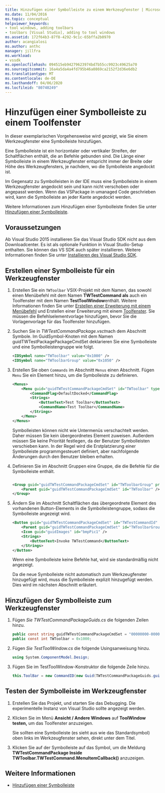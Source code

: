 ```yaml
---
title: Hinzufügen einer Symbolleiste zu einem Werkzeugfenster | Microsoft Docs
ms.date: 11/04/2016
ms.topic: conceptual
helpviewer_keywords:
- tool windows, adding toolbars
- toolbars [Visual Studio], adding to tool windows
ms.assetid: 172f64b3-87f8-4292-9c1c-65bffa2b0970
author: acangialosi
ms.author: anthc
manager: jillfra
ms.workload:
- vssdk
ms.openlocfilehash: 094515eb94279623974bd7b55cc9923c49625a70
ms.sourcegitcommit: 16a4a5da4a4fd795b46a0869ca2152f2d36e6db2
ms.translationtype: MT
ms.contentlocale: de-DE
ms.lasthandoff: 04/06/2020
ms.locfileid: "80740249"
---
```

# <a name="add-a-toolbar-to-a-tool-window"></a>Hinzufügen einer Symbolleiste zu einem Toolfenster
In dieser exemplarischen Vorgehensweise wird gezeigt, wie Sie einem Werkzeugfenster eine Symbolleiste hinzufügen.

 Eine Symbolleiste ist ein horizontaler oder vertikaler Streifen, der Schaltflächen enthält, die an Befehle gebunden sind. Die Länge einer Symbolleiste in einem Werkzeugfenster entspricht immer der Breite oder Höhe des Werkzeugfensters, je nachdem, wo die Symbolleiste angedockt ist.

 Im Gegensatz zu Symbolleisten in der IDE muss eine Symbolleiste in einem Werkzeugfenster angedockt sein und kann nicht verschoben oder angepasst werden. Wenn das VSPackage in umanaged Code geschrieben wird, kann die Symbolleiste an jeder Kante angedockt werden.

 Weitere Informationen zum Hinzufügen einer Symbolleiste finden Sie unter [Hinzufügen einer Symbolleiste](../extensibility/adding-a-toolbar.md).

## <a name="prerequisites"></a>Voraussetzungen
 Ab Visual Studio 2015 installieren Sie das Visual Studio SDK nicht aus dem Downloadcenter. Es ist als optionale Funktion in Visual Studio-Setup enthalten. Sie können das VS SDK auch später installieren. Weitere Informationen finden Sie unter [Installieren des Visual Studio SDK](../extensibility/installing-the-visual-studio-sdk.md).

## <a name="create-a-toolbar-for-a-tool-window"></a>Erstellen einer Symbolleiste für ein Werkzeugfenster

1. Erstellen Sie ein `TWToolbar` VSIX-Projekt mit dem Namen, das sowohl einen Menübefehl mit dem Namen **TWTestCommand als** auch ein Toolfenster mit dem Namen **TestToolWindow**enthält. Weitere Informationen finden Sie unter [Erstellen einer Erweiterung mit einem Menübefehl](../extensibility/creating-an-extension-with-a-menu-command.md) und Erstellen einer Erweiterung mit einem [Toolfenster](../extensibility/creating-an-extension-with-a-tool-window.md). Sie müssen die Befehlselementvorlage hinzufügen, bevor Sie die Vorlagenvorlage für das Toolfenster hinzufügen.

2. Suchen Sie in *TWTestCommandPackage.vsct*nach dem Abschnitt Symbole. Im GuidSymbol-Knoten mit dem Namen guidTWTestPackagePackageCmdSet deklarieren Sie eine Symbolleiste und eine Symbolleistengruppe wie folgt.

    ```xml
    <IDSymbol name="TWToolbar" value="0x1000" />
    <IDSymbol name="TWToolbarGroup" value="0x1050" />
    ```

3. Erstellen Sie oben `Commands` im Abschnitt `Menus` einen Abschnitt. Fügen `Menu` Sie ein Element hinzu, um die Symbolleiste zu definieren.

    ```xml
    <Menus>
        <Menu guid="guidTWTestCommandPackageCmdSet" id="TWToolbar" type="ToolWindowToolbar">
            <CommandFlag>DefaultDocked</CommandFlag>
            <Strings>
                <ButtonText>Test Toolbar</ButtonText>
                <CommandName>Test Toolbar</CommandName>
            </Strings>
        </Menu>
    </Menus>
    ```

     Symbolleisten können nicht wie Untermenüs verschachtelt werden. Daher müssen Sie kein übergeordnetes Element zuweisen. Außerdem müssen Sie keine Priorität festlegen, da der Benutzer Symbolleisten verschieben kann. In der Regel wird die Erstplatzierung einer Symbolleiste programmgesteuert definiert, aber nachfolgende Änderungen durch den Benutzer bleiben erhalten.

4. Definieren Sie im Abschnitt Gruppen eine Gruppe, die die Befehle für die Symbolleiste enthält.

    ```xml

    <Group guid="guidTWTestCommandPackageCmdSet" id="TWToolbarGroup" priority="0x0000">
        <Parent guid="guidTWTestCommandPackageCmdSet" id="TWToolbar" />
    </Group>
    ```

5. Ändern Sie im Abschnitt Schaltflächen das übergeordnete Element des vorhandenen Button-Elements in die Symbolleistengruppe, sodass die Symbolleiste angezeigt wird.

    ```xml
    <Button guid="guidTWTestCommandPackageCmdSet" id="TWTestCommandId" priority="0x0100" type="Button">
        <Parent guid="guidTWTestCommandPackageCmdSet" id="TWToolbarGroup" />
        <Icon guid="guidImages" id="bmpPic1" />
        <Strings>
            <ButtonText>Invoke TWTestCommand</ButtonText>
        </Strings>
    </Button>
    ```

     Wenn eine Symbolleiste keine Befehle hat, wird sie standardmäßig nicht angezeigt.

     Da die neue Symbolleiste nicht automatisch zum Werkzeugfenster hinzugefügt wird, muss die Symbolleiste explizit hinzugefügt werden. Dies wird im nächsten Abschnitt erläutert.

## <a name="add-the-toolbar-to-the-tool-window"></a>Hinzufügen der Symbolleiste zum Werkzeugfenster

1. Fügen *Sie TWTestCommandPackageGuids.cs* die folgenden Zeilen hinzu.

    ```csharp
    public const string guidTWTestCommandPackageCmdSet = "00000000-0000-0000-0000-0000";  // get the GUID from the .vsct file
    public const int TWToolbar = 0x1000;
    ```

2. Fügen *Sie TestToolWindow.cs* die folgende Usingsanweisung hinzu.

    ```csharp
    using System.ComponentModel.Design;
    ```

3. Fügen Sie im TestToolWindow-Konstruktor die folgende Zeile hinzu.

    ```csharp
    this.ToolBar = new CommandID(new Guid(TWTestCommandPackageGuids.guidTWTestCommandPackageCmdSet), TWTestCommandPackageGuids.TWToolbar);
    ```

## <a name="test-the-toolbar-in-the-tool-window"></a>Testen der Symbolleiste im Werkzeugfenster

1. Erstellen Sie das Projekt, und starten Sie das Debugging. Die experimentelle Instanz von Visual Studio sollte angezeigt werden.

2. Klicken Sie im Menü **Ansicht / Andere Windows** auf **ToolWindow testen,** um das Toolfenster anzuzeigen.

     Sie sollten eine Symbolleiste (es sieht aus wie das Standardsymbol) oben links im Werkzeugfenster sehen, direkt unter dem Titel.

3. Klicken Sie auf der Symbolleiste auf das Symbol, um die Meldung **TWTestCommandPackage Inside TWToolbar.TWTestCommand.MenuItemCallback()** anzuzeigen.

## <a name="see-also"></a>Weitere Informationen
- [Hinzufügen einer Symbolleiste](../extensibility/adding-a-toolbar.md)
